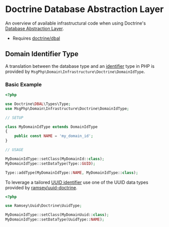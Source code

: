 # Doctrine Database Abstraction Layer

An overview of available infrastructural code when using Doctrine's [Database Abstraction Layer][dbal-project].

- Requires [doctrine/dbal]

## Domain Identifier Type

A translation between the database type and an [identifier](../ddd/identifiers.md) type in PHP is provided by
`MsgPhp\Domain\Infrastructure\Doctrine\DomainIdType`.

### Basic Example

```php
<?php

use Doctrine\DBAL\Types\Type;
use MsgPhp\Domain\Infrastructure\Doctrine\DomainIdType;

// SETUP

class MyDomainIdType extends DomainIdType
{
    public const NAME = 'my_domain_id';
}

// USAGE

MyDomainIdType::setClass(MyDomainId::class);
MyDomainIdType::setDataType(Type::GUID);

Type::addType(MyDomainIdType::NAME, MyDomainIdType::class);
```

To leverage a tailored [UUID identifier](../infrastructure/uuid.md#domain-identifier) use one of the UUID data types
provided by [ramsey/uuid-doctrine].

```php
<?php

use Ramsey\Uuid\Doctrine\UuidType;

MyDomainIdType::setClass(MyDomainUuid::class);
MyDomainIdType::setDataType(UuidType::NAME);
```

[dbal-project]: http://www.doctrine-project.org/projects/dbal.html
[doctrine/dbal]: https://packagist.org/packages/doctrine/dbal
[ramsey/uuid-doctrine]: https://packagist.org/packages/ramsey/uuid-doctrine
